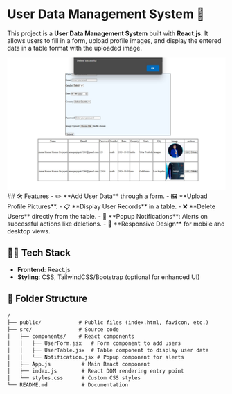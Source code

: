  # User Data Management System 🚀

This project is a **User Data Management System** built with **React.js**. It allows users to fill in a form, upload profile images, and display the entered data in a table format with the uploaded image.

 <img src="img.jpg" />
## 🛠️ Features
- ✏️ **Add User Data** through a form.
- 🖼️ **Upload Profile Pictures**.
- 📋 **Display User Records** in a table.
- ❌ **Delete Users** directly from the table.
- 🔔 **Popup Notifications**: Alerts on successful actions like deletions.
- 📱 **Responsive Design** for mobile and desktop views.

## 🧑‍💻 Tech Stack
- **Frontend**: React.js  
- **Styling**: CSS, TailwindCSS/Bootstrap (optional for enhanced UI)

## 📂 Folder Structure
```plaintext
/
├── public/            # Public files (index.html, favicon, etc.)
├── src/               # Source code
│   ├── components/    # React components
│   │   ├── UserForm.jsx   # Form component to add users
│   │   ├── UserTable.jsx  # Table component to display user data
│   │   └── Notification.jsx # Popup component for alerts
│   ├── App.js          # Main React component
│   ├── index.js        # React DOM rendering entry point
│   └── styles.css      # Custom CSS styles
└── README.md           # Documentation
